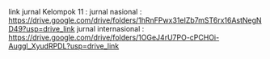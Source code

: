 link jurnal Kelompok 11 : 
     jurnal nasional : https://drive.google.com/drive/folders/1hRnFPwx31eIZb7mST6rx16AstNegND49?usp=drive_link 
     jurnal internasional : https://drive.google.com/drive/folders/1OGeJ4rU7PO-cPCHOi-Auggl_XyudRPDL?usp=drive_link
